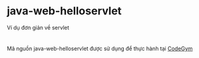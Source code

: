 # java-web-helloservlet
Ví dụ đơn giản về servlet
#
Mã nguồn java-web-helloservlet được sử dụng để thực hành tại [CodeGym](https://codegym.vn)
